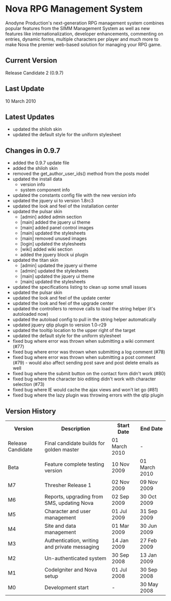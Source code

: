 Nova RPG Management System
==========================
Anodyne Production's next-generation RPG management system combines popular features from the SIMM Management System as well as new features like internationalization, developer enhancements, commenting on entries, dynamic forms, multiple characters per player and much more to make Nova the premier web-based solution for managing your RPG game.

Current Version
---------------
Release Candidate 2 (0.9.7)

Last Update
-----------
10 March 2010

Latest Updates
--------------
* updated the shiloh skin
* updated the default style for the uniform stylesheet

Changes in 0.9.7
----------------
* added the 0.9.7 update file
* added the shiloh skin
* removed the get\_author\_user\_ids() method from the posts model
* updated the install data
    * version info
    * system component info
* updated the constants config file with the new version info
* updated the jquery ui to version 1.8rc3
* updated the look and feel of the installation center
* updated the pulsar skin
    * [admin] added admin section
    * [main] added the jquery ui theme
    * [main] added panel control images
    * [main] updated the stylesheets
    * [main] removed unused images
    * [login] updated the stylesheets
    * [wiki] added wiki section
    * added the jquery block ui plugin
* updated the titan skin
    * [admin] updated the jquery ui theme
    * [admin] updated the stylesheets
    * [main] updated the jquery ui theme
    * [main] updated the stylesheets
* updated the specifications listing to clean up some small issues
* updated the pulsar skin
* updated the look and feel of the update center
* updated the look and feel of the upgrade center
* updated the controllers to remove calls to load the string helper (it's autoloaded now)
* updated the autoload config to pull in the string helper automatically
* updated jquery qtip plugin to version 1.0-r29
* updated the tooltip location to the upper right of the target
* updated the default style for the uniform stylesheet
* fixed bug where error was thrown when submitting a wiki comment (#77)
* fixed bug where error was thrown when submitting a log comment (#78)
* fixed bug where error was thrown when submitting a post comment (#79) - would also affect sending post save and post delete emails as well
* fixed bug where the submit button on the contact form didn't work (#80)
* fixed bug where the character bio editing didn't work with character selection (#73)
* fixed bug where IE would cache the ajax views and won't let go (#81)
* fixed bug where the lazy plugin was throwing errors with the qtip plugin

Version History
---------------
<table>
	<tr>
		<th>Version</th><th>Description</th><th>Start Date</th><th>End Date</th>
	</tr>
	<tr>
		<td>Release Candidate</td><td>Final candidate builds for golden master</td><td>01 March 2010</td><td>-</td>
	</tr>
	<tr>
		<td>Beta</td><td>Feature complete testing version</td><td>10 Nov 2009</td><td>01 March 2010</td>
	</tr>
	<tr>
		<td>M7</td><td>Thresher Release 1</td><td>02 Nov 2009</td><td>09 Nov 2009</td>
	</tr>
	<tr>
		<td>M6</td><td>Reports, upgrading from SMS, updating Nova</td><td>02 Sep 2009</td><td>30 Oct 2009</td>
	</tr>
	<tr>
		<td>M5</td><td>Character and user management</td><td>01 Jul 2009</td><td>31 Sep 2009</td>
	</tr>
	<tr>
		<td>M4</td><td>Site and data management</td><td>01 Mar 2009</td><td>30 Jun 2009</td>
	</tr>
	<tr>
		<td>M3</td><td>Authentication, writing and private messaging</td><td>14 Jan 2009</td><td>27 Feb 2009</td>
	</tr>
	<tr>
		<td>M2</td><td>Un-authenticated system</td><td>30 Sep 2008</td><td>13 Jan 2009</td>
	</tr>
	<tr>
		<td>M1</td><td>CodeIgniter and Nova setup</td><td>01 Jul 2008</td><td>30 Sep 2008</td>
	</tr>
	<tr>
		<td>M0</td><td>Development start</td><td>-</td><td>30 May 2008</td>
	</tr>
</table>